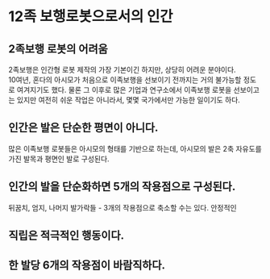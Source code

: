 # 12족 보행로봇으로서의 인간
## 2족보행 로봇의 어려움
2족보행은 인간형 로봇 제작의 가장 기본이긴 하지만, 상당히 어려운 분야이다.  
10여년, 혼다의 아시모가 처음으로 이족보행을 선보이기 전까지는 거의 불가능할 정도로 여겨지기도 했다.
물론 그 이후로 많은 기업과 연구소에서 이족보행 로봇을 선보이고는 있지만 여전히 쉬운 작업은 아니라서, 몇몇 국가에서만 가능한 일이기도 하다.

## 인간은 발은 단순한 평면이 아니다.
많은 이족보행 로봇들은 아시모의 형태를 기반으로 하는데, 아시모의 발은 2축 자유도를 가진 발목과 평면인 발로 구성된다.

## 인간의 발을 단순화하면 5개의 작용점으로 구성된다.

뒤꿈치, 엄지, 나머지 발가락들 - 3개의 작용점으로 축소할 수는 있다.
안정적인 

## 직립은 적극적인 행동이다.

## 한 발당 6개의 작용점이 바람직하다.

